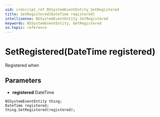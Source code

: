 ```yaml
---
uid: crmscript_ref_NSSystemEventEntity_SetRegistered
title: SetRegistered(DateTime registered)
intellisense: NSSystemEventEntity.SetRegistered
keywords: NSSystemEventEntity, GetRegistered
so.topic: reference
---
```


# SetRegistered(DateTime registered)

Registered when

## Parameters

* **registered** DateTime

```crmscript
NSSystemEventEntity thing;
DateTime registered;
thing.SetRegistered(registered);
```

